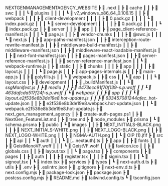 NEXTGENMANAGEMENTAGENCY_WEBSITE
┣ 📂 .next
┃ ┣ 📂 cache
┃ ┃ ┣ 📂 swc
┃ ┃ ┃ ┗ 📂 plugins
┃ ┃ ┃ ┃ ┗ 📂 v7_windows_x86_64_0.106.15
┃ ┃ ┣ 📂 webpack
┃ ┃ ┃ ┣ 📂 client-development
┃ ┃ ┃ ┃ ┣ 📜 0.pack.gz
┃ ┃ ┃ ┃ ┗ 📜 index.pack.gz
┃ ┃ ┃ ┗ 📂 server-development
┃ ┃ ┃ ┃ ┣ 📜 0.pack.gz
┃ ┃ ┃ ┃ ┗ 📜 index.pack.gz
┃ ┣ 📂 server
┃ ┃ ┣ 📂 app
┃ ┃ ┃ ┣ 📜 page_client-reference-manifest.js
┃ ┃ ┃ ┗ 📜 page.js
┃ ┃ ┣ 📂 vendor-chunks
┃ ┃ ┃ ┣ 📜 @swc.js
┃ ┃ ┃ ┗ 📜 next.js
┃ ┃ ┣ 📜 app-paths-manifest.json
┃ ┃ ┣ 📜 interception-route-rewrite-manifest.js
┃ ┃ ┣ 📜 middleware-build-manifest.js
┃ ┃ ┣ 📜 middleware-manifest.json
┃ ┃ ┣ 📜 middleware-react-loadable-manifest.js
┃ ┃ ┣ 📜 next-font-manifest.json
┃ ┃ ┣ 📜 pages-manifest.json
┃ ┃ ┣ 📜 server-reference-manifest.js
┃ ┃ ┣ 📜 server-reference-manifest.json
┃ ┃ ┗ 📜 webpack-runtime.js
┃ ┣ 📂 static
┃ ┃ ┣ 📂 chunks
┃ ┃ ┃ ┣ 📂 app
┃ ┃ ┃ ┃ ┣ 📜 layout.js
┃ ┃ ┃ ┃ ┗ 📜 page.js
┃ ┃ ┣ 📜 app-pages-internals.js
┃ ┃ ┣ 📜 main-app.js
┃ ┃ ┣ 📜 polyfills.js
┃ ┃ ┗ 📜 webpack.js
┃ ┣ 📂 css
┃ ┃ ┗ 📂 app
┃ ┃ ┃ ┗ 📜 layout.css
┃ ┣ 📂 development
┃ ┃ ┣ 📜 _buildManifest.js
┃ ┃ ┗ 📜 _ssgManifest.js
┃ ┣ 📂 media
┃ ┃ ┣ 📜 4473ecc91f70f139-s.p.woff
┃ ┃ ┗ 📜 463dafcda517f24f-s.p.woff
┃ ┗ 📂 webpack
┃ ┃ ┣ 📂 app
┃ ┃ ┃ ┗ 📜 layout.e2f536e8b3de19e8.hot-update.js
┃ ┃ ┣ 📜 633457081244afec._.hot-update.json
┃ ┃ ┣ 📜 e2f536e8b3de19e8.webpack.hot-update.json
┃ ┃ ┗ 📜 webpack.e2f536e8b3de19e8.hot-update.js
┣ 📂 next_gen_management_agency
┃ ┣ 📜 create-auth-pages.ps1
┃ ┣ 📜 NextGen_FeatureList.md
┃ ┣ 📜 tree.md
┣ 📂 node_modules
┣ 📂 prisma
┃ ┗ 📜 schema.prisma
┣ 📂 public
┃ ┗ 📂 images
┃ ┃ ┣ 📜 NEXT_INITIALS-BLACK.png
┃ ┃ ┣ 📜 NEXT_INITIALS-WHITE.png
┃ ┃ ┣ 📜 NEXT_LOGO-BLACK.png
┃ ┃ ┣ 📜 NEXT_LOGO-WHITE.png
┃ ┃ ┣ 📜 NGMA-AUTH.png
┃ ┃ ┗ 📜 OIP (1).jfif
┣ 📂 src
┃ ┣ 📂 api
┃ ┃ ┗ 📂 auth
┃ ┃ ┃ ┗ 📜 [...nextauth].ts
┃ ┣ 📂 app
┃ ┃ ┣ 📂 fonts
┃ ┃ ┃ ┣ 📜 GeistMonoVF.woff
┃ ┃ ┃ ┗ 📜 GeistVF.woff
┃ ┃ ┣ 📜 favicon.ico
┃ ┃ ┣ 📜 globals.css
┃ ┃ ┣ 📜 layout.tsx
┃ ┃ ┗ 📜 page.tsx
┃ ┣ 📂 components
┃ ┣ 📂 pages
┃ ┃ ┣ 📂 auth
┃ ┃ ┃ ┣ 📜 register.tsx
┃ ┃ ┃ ┣ 📜 signin.tsx
┃ ┃ ┃ ┗ 📜 signout.tsx
┃ ┗ 📜 index.tsx
┣ 📂 services
┣ 📂 types
┃ ┗ 📜 next-auth.d.ts
┣ 📂 utils
┣ 📜 .env
┣ 📜 .eslintrc.json
┣ 📜 .gitignore
┣ 📜 next-env.d.ts
┣ 📜 next.config.mjs
┣ 📜 package-lock.json
┣ 📜 package.json
┣ 📜 postcss.config.mjs
┣ 📜 README.md
┣ 📜 tailwind.config.ts
┗ 📜 tsconfig.json

